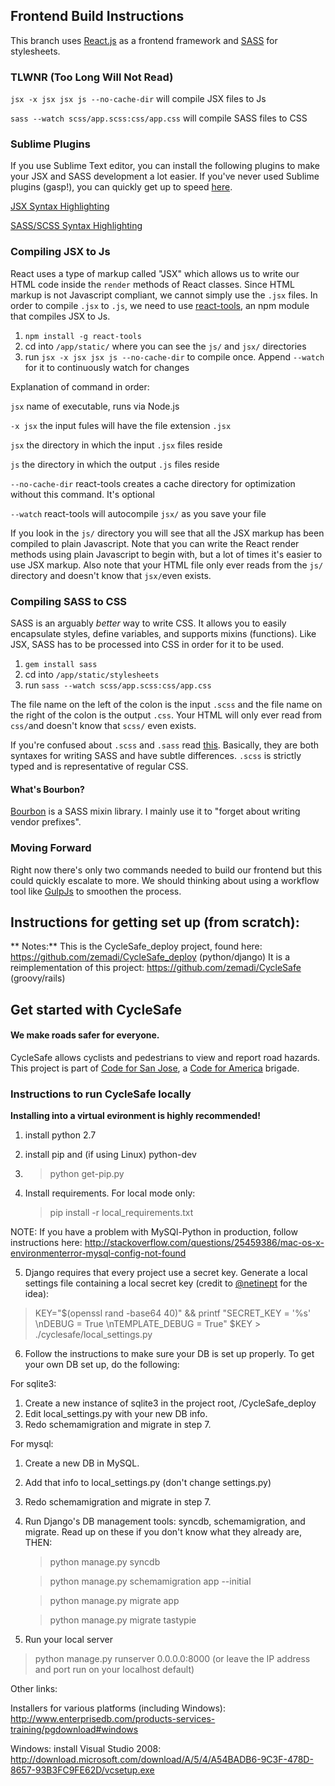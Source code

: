 ## Frontend Build Instructions

This branch uses [React.js](http://facebook.github.io/react/) as a frontend framework and [SASS](http://sass-lang.com/) for stylesheets. 

### TLWNR (Too Long Will Not Read)

`jsx -x jsx jsx js --no-cache-dir` will compile JSX files to Js

`sass --watch scss/app.scss:css/app.css` will compile SASS files to CSS

### Sublime Plugins

If you use Sublime Text editor, you can install the following plugins to make your JSX and SASS development a lot easier. If you've never used Sublime plugins (gasp!), you can quickly get up to speed [here](https://packagecontrol.io/installation).

[JSX Syntax Highlighting](https://packagecontrol.io/packages/ReactJS)

[SASS/SCSS Syntax Highlighting](https://packagecontrol.io/packages/Sass)

### Compiling JSX to Js

React uses a type of markup called "JSX" which allows us to write our HTML code inside the `render` methods of React classes. Since HTML markup is not Javascript compliant, we cannot simply use the `.jsx` files. In order to compile `.jsx` to `.js`, we need to use [react-tools](https://www.npmjs.com/package/react-tools), an npm module that compiles JSX to Js. 

1. `npm install -g react-tools`
2. cd into `/app/static/` where you can see the `js/` and `jsx/` directories
3. run `jsx -x jsx jsx js --no-cache-dir` to compile once. Append `--watch` for it to continuously watch for changes

Explanation of command in order:

`jsx` name of executable, runs via Node.js

`-x jsx` the input fules will have the file extension `.jsx`

`jsx` the directory in which the input `.jsx` files reside

`js` the directory in which the output `.js` files reside

`--no-cache-dir` react-tools creates a cache directory for optimization without this command. It's optional

`--watch` react-tools will autocompile `jsx/` as you save your file

If you look in the `js/` directory you will see that all the JSX markup has been compiled to plain Javascript. Note that you can write the React render methods using plain Javascript to begin with, but a lot of times it's easier to use JSX markup. Also note that your HTML file only ever reads from the `js/` directory and doesn't know that `jsx/`even exists.

### Compiling SASS to CSS

SASS is an arguably *better* way to write CSS. It allows you to easily encapsulate styles, define variables, and supports mixins (functions). Like JSX, SASS has to be processed into CSS in order for it to be used. 

1. `gem install sass`
2. cd into `/app/static/stylesheets`
3. run `sass --watch scss/app.scss:css/app.css`

The file name on the left of the colon is the input `.scss` and the file name on the right of the colon is the output `.css`. Your HTML will only ever read from `css/`and doesn't know that `scss/` even exists.

If you're confused about `.scss` and `.sass` read [this](http://thesassway.com/editorial/sass-vs-scss-which-syntax-is-better). Basically, they are both syntaxes for writing SASS and have subtle differences. `.scss` is strictly typed and is representative of regular CSS. 

#### What's Bourbon?

[Bourbon](http://bourbon.io/) is a SASS mixin library. I mainly use it to "forget about writing vendor prefixes". 

### Moving Forward

Right now there's only two commands needed to build our frontend but this could quickly escalate to more. We should thinking about using a workflow tool like [GulpJs](http://gulpjs.com/) to smoothen the process.

## Instructions for getting set up (from scratch):


** Notes:**
 This is the CycleSafe_deploy project, found here: https://github.com/zemadi/CycleSafe_deploy (python/django)
 It is a reimplementation of this project: https://github.com/zemadi/CycleSafe (groovy/rails)

## Get started with CycleSafe
#### We make roads safer for everyone.

CycleSafe allows cyclists and pedestrians to view and report road hazards.
This project is part of <a href="http://codeforsanjose.com/">Code for San Jose</a>, a <a href="https://www.codeforamerica.org/">Code for America</a> brigade.

### Instructions to run CycleSafe locally
**Installing into a virtual evironment is highly recommended!**

1. install python 2.7
2. install pip and (if using Linux) python-dev
3. > python get-pip.py
 
4. Install requirements.
 For local mode only: 
   > pip install -r local_requirements.txt
  
  NOTE: If you have a problem with MySQl-Python in production, follow instructions here: http://stackoverflow.com/questions/25459386/mac-os-x-environmenterror-mysql-config-not-found

5. Django requires that every project use a secret key. Generate a local settings file containing a local secret key (credit to <a href="https://github.com/netinept">@netinept</a> for the idea):
 > KEY="$(openssl rand -base64 40)" && printf "SECRET_KEY = '%s' \nDEBUG = True \nTEMPLATE_DEBUG = True" $KEY > ./cyclesafe/local_settings.py

6. Follow the instructions to make sure your DB is set up properly.
  To get your own DB set up, do the following:
  
  For sqlite3:
   1. Create a new instance of sqlite3 in the project root, /CycleSafe_deploy
   2. Edit local_settings.py with your new DB info.
   3. Redo schemamigration and migrate in step 7.
  
  
 For mysql:
   1. Create a new DB in MySQL.
   2. Add that info to local_settings.py (don't change settings.py)
   3. Redo schemamigration and migrate in step 7.

7. Run Django's DB management tools: syncdb, schemamigration, and migrate. Read up on these if you don't know what they already are, THEN:
   > python manage.py syncdb

   > python manage.py schemamigration app --initial
   
   > python manage.py migrate app
   
   > python manage.py migrate tastypie
   
8. Run your local server
  > python manage.py runserver 0.0.0.0:8000 (or leave the IP address and port run on your localhost default)
  
Other links:

 Installers for various platforms (including Windows):
     http://www.enterprisedb.com/products-services-training/pgdownload#windows

 Windows: install Visual Studio 2008:
   http://download.microsoft.com/download/A/5/4/A54BADB6-9C3F-478D-8657-93B3FC9FE62D/vcsetup.exe
